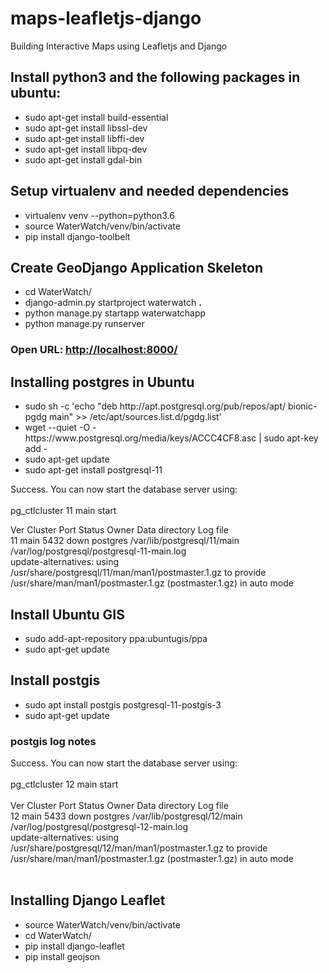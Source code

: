 # maps-leafletjs-django
Building Interactive Maps using Leafletjs and Django


<h2>Install python3 and the following packages in ubuntu:</h2>
<ul>
<li>sudo apt-get install build-essential </li>
<li>sudo apt-get install libssl-dev  </li>
<li>sudo apt-get install libffi-dev </li>
<li>sudo apt-get install libpq-dev</li>
<li>sudo apt-get install gdal-bin</li>
</ul>


<h2>Setup virtualenv and needed dependencies</h2>
<ul>
<li>virtualenv venv --python=python3.6</li>
<li>source WaterWatch/venv/bin/activate</li>
<li>pip install django-toolbelt</li>
</ul>

<h2>Create GeoDjango Application Skeleton</h2>
<ul>
<li>cd WaterWatch/</li>
<li>django-admin.py startproject waterwatch <b>.</b></li>
<li>python manage.py startapp waterwatchapp</li>
<li>python manage.py runserver</li>
</ul>

<h3>Open URL: <a href="http://localhost:8000/">http://localhost:8000/ </a> </h3>


<h2>Installing postgres in Ubuntu</h2>
<ul>
<li>sudo sh -c 'echo "deb http://apt.postgresql.org/pub/repos/apt/ bionic-pgdg main" >> /etc/apt/sources.list.d/pgdg.list'</li>
<li>wget --quiet -O - https://www.postgresql.org/media/keys/ACCC4CF8.asc | sudo apt-key add - </li>
<li>sudo apt-get update</li>
<li>sudo apt-get install postgresql-11</li>
</ul>

<p>
    Success. You can now start the database server using:  <br>
<br>
    pg_ctlcluster 11 main start <br>

Ver Cluster Port Status Owner    Data directory              Log file <br>
11  main    5432 down   postgres /var/lib/postgresql/11/main /var/log/postgresql/postgresql-11-main.log <br>
update-alternatives: using /usr/share/postgresql/11/man/man1/postmaster.1.gz to provide /usr/share/man/man1/postmaster.1.gz (postmaster.1.gz) in auto mode <br>

</p>

<h2>Install Ubuntu GIS</h2>
<ul>
    <li>sudo add-apt-repository ppa:ubuntugis/ppa</li>
    <li>sudo apt-get update</li>
</ul>

<h2>Install postgis</h2>
<ul>
    <li>sudo apt install postgis postgresql-11-postgis-3</li>
    <li>sudo apt-get update</li>
</ul>


<h3>postgis log notes</h3>
Success. You can now start the database server using: <br>
<br>
    pg_ctlcluster 12 main start <br>
<br>
Ver Cluster Port Status Owner    Data directory              Log file <br>
12  main    5433 down   postgres /var/lib/postgresql/12/main /var/log/postgresql/postgresql-12-main.log <br>
update-alternatives: using /usr/share/postgresql/12/man/man1/postmaster.1.gz to provide /usr/share/man/man1/postmaster.1.gz (postmaster.1.gz) in auto mode <br>
<br>

<h2>Installing Django Leaflet</h2>
<ul>
<li>source WaterWatch/venv/bin/activate</li>
<li>cd WaterWatch/</li>
<li>pip install django-leaflet</li>
<li>pip install geojson</li>
</ul>

